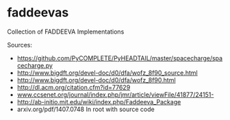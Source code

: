# faddeevas
Collection of FADDEEVA Implementations


Sources:
  + https://github.com/PyCOMPLETE/PyHEADTAIL/master/spacecharge/spacecharge.py
  + http://www.bigdft.org/devel-doc/d0/dfa/wofz_8f90_source.html
  + http://www.bigdft.org/devel-doc/d0/dfa/wofz_8f90.html
  + http://dl.acm.org/citation.cfm?id=77629
  + www.ccsenet.org/journal/index.php/jmr/article/viewFile/41877/24151-
  + http://ab-initio.mit.edu/wiki/index.php/Faddeeva_Package
  + arxiv.org/pdf/1407.0748 In root with source code
